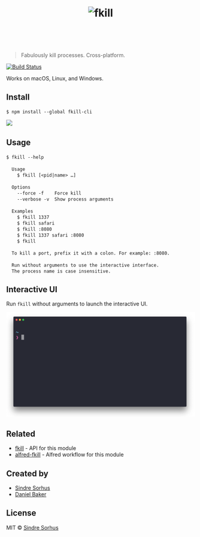 <h1 align="center">
	<br>
	<img width="360" src="https://rawgit.com/sindresorhus/fkill/master/media/logo.svg" alt="fkill">
	<br>
	<br>
	<br>
</h1>

> Fabulously kill processes. Cross-platform.

[![Build Status](https://travis-ci.org/sindresorhus/fkill-cli.svg?branch=master)](https://travis-ci.org/sindresorhus/fkill-cli)

Works on macOS, Linux, and Windows.


## Install

```
$ npm install --global fkill-cli
```

<a href="https://www.patreon.com/sindresorhus">
	<img src="https://c5.patreon.com/external/logo/become_a_patron_button@2x.png" width="160">
</a>


## Usage

```
$ fkill --help

  Usage
    $ fkill [<pid|name> …]

  Options
    --force -f    Force kill
    --verbose -v  Show process arguments

  Examples
    $ fkill 1337
    $ fkill safari
    $ fkill :8080
    $ fkill 1337 safari :8080
    $ fkill

  To kill a port, prefix it with a colon. For example: :8080.

  Run without arguments to use the interactive interface.
  The process name is case insensitive.
```


## Interactive UI

Run `fkill` without arguments to launch the interactive UI.

![](screenshot.gif)


## Related

- [fkill](https://github.com/sindresorhus/fkill) - API for this module
- [alfred-fkill](https://github.com/SamVerschueren/alfred-fkill) - Alfred workflow for this module


## Created by

- [Sindre Sorhus](https://sindresorhus.com)
- [Daniel Baker](https://github.com/coffeedoughnuts)


## License

MIT © [Sindre Sorhus](https://sindresorhus.com)
